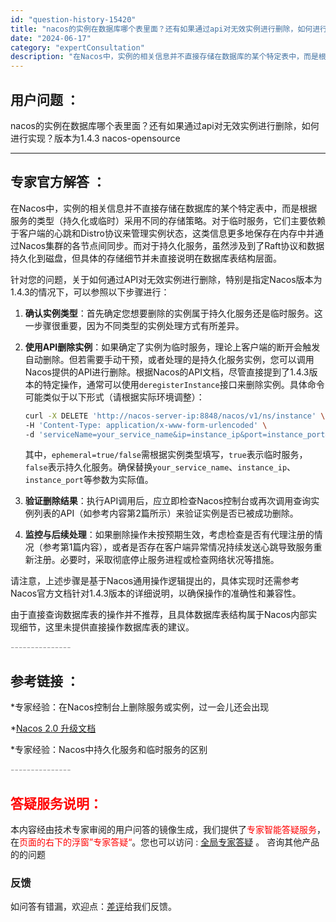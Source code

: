 ```yaml
---
id: "question-history-15420"
title: "nacos的实例在数据库哪个表里面？还有如果通过api对无效实例进行删除，如何进行实现？版本为1.4.3 nacos-opensource"
date: "2024-06-17"
category: "expertConsultation"
description: "在Nacos中，实例的相关信息并不直接存储在数据库的某个特定表中，而是根据服务的类型（持久化或临时）采用不同的存储策略。对于临时服务，它们主要依赖于客户端的心跳和Distro协议来管理实例状态，这类信息更多地保存在内存中并通过Nacos集群的各节点间同步。而对于持久化服务，虽然涉及到了Raft协议和"
---
```


## 用户问题 ： 
 nacos的实例在数据库哪个表里面？还有如果通过api对无效实例进行删除，如何进行实现？版本为1.4.3 nacos-opensource 

---------------
## 专家官方解答 ：

在Nacos中，实例的相关信息并不直接存储在数据库的某个特定表中，而是根据服务的类型（持久化或临时）采用不同的存储策略。对于临时服务，它们主要依赖于客户端的心跳和Distro协议来管理实例状态，这类信息更多地保存在内存中并通过Nacos集群的各节点间同步。而对于持久化服务，虽然涉及到了Raft协议和数据持久化到磁盘，但具体的存储细节并未直接说明在数据库表结构层面。

针对您的问题，关于如何通过API对无效实例进行删除，特别是指定Nacos版本为1.4.3的情况下，可以参照以下步骤进行：

1. **确认实例类型**：首先确定您想要删除的实例属于持久化服务还是临时服务。这一步骤很重要，因为不同类型的实例处理方式有所差异。

2. **使用API删除实例**：如果确定了实例为临时服务，理论上客户端的断开会触发自动删除。但若需要手动干预，或者处理的是持久化服务实例，您可以调用Nacos提供的API进行删除。根据Nacos的API文档，尽管直接提到了1.4.3版本的特定操作，通常可以使用`deregisterInstance`接口来删除实例。具体命令可能类似于以下形式（请根据实际环境调整）：

   ```bash
   curl -X DELETE 'http://nacos-server-ip:8848/nacos/v1/ns/instance' \
   -H 'Content-Type: application/x-www-form-urlencoded' \
   -d 'serviceName=your_service_name&ip=instance_ip&port=instance_port&clusterName=DEFAULT&ephemeral=true/false'
   ```

   其中，`ephemeral=true/false`需根据实例类型填写，`true`表示临时服务，`false`表示持久化服务。确保替换`your_service_name`、`instance_ip`、`instance_port`等参数为实际值。

3. **验证删除结果**：执行API调用后，应立即检查Nacos控制台或再次调用查询实例列表的API（如参考内容第2篇所示）来验证实例是否已被成功删除。

4. **监控与后续处理**：如果删除操作未按预期生效，考虑检查是否有代理注册的情况（参考第1篇内容），或者是否存在客户端异常情况持续发送心跳导致服务重新注册。必要时，采取彻底停止服务进程或检查网络状况等措施。

请注意，上述步骤是基于Nacos通用操作逻辑提出的，具体实现时还需参考Nacos官方文档针对1.4.3版本的详细说明，以确保操作的准确性和兼容性。

由于直接查询数据库表的操作并不推荐，且具体数据库表结构属于Nacos内部实现细节，这里未提供直接操作数据库表的建议。


<font color="#949494">---------------</font> 


## 参考链接 ：

*专家经验：在Nacos控制台上删除服务或实例，过一会儿还会出现 
 
 *[Nacos 2.0 升级文档](https://nacos.io/docs/latest/upgrading/200-upgrading)
 
 *专家经验：Nacos中持久化服务和临时服务的区别 


 <font color="#949494">---------------</font> 
 


## <font color="#FF0000">答疑服务说明：</font> 

本内容经由技术专家审阅的用户问答的镜像生成，我们提供了<font color="#FF0000">专家智能答疑服务</font>，在<font color="#FF0000">页面的右下的浮窗”专家答疑“</font>。您也可以访问 : [全局专家答疑](https://opensource.alibaba.com/chatBot) 。 咨询其他产品的的问题

### 反馈
如问答有错漏，欢迎点：[差评](https://ai.nacos.io/user/feedbackByEnhancerGradePOJOID?enhancerGradePOJOId=15490)给我们反馈。
